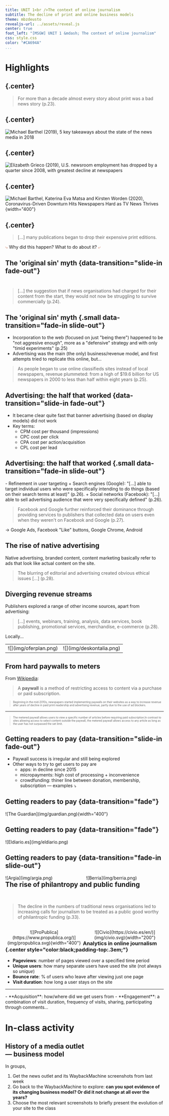 ```yaml
---
title: UNIT 1<br />The context of online journalism
subtitle: The decline of print and online business models
theme: mbzdeusto
revealjs-url: ../assets/reveal.js
center: true
foot_left: "[MSGW] UNIT 1 &mdash; The context of online journalism"
css: style.css
color: "#CA694A"
...
```


# Highlights

## {.center}

>For more than a decade almost every story about print was a bad news story <span class="sans">(p.23)</span>.

## {.center}

![Michael Barthel (2019), [5 key takeaways about the state of the news media in 2018](https://www.pewresearch.org/fact-tank/2019/07/23/key-takeaways-state-of-the-news-media-2018/)](img/pew_newspapercirculation2018.png)

<!--<blockquote style="font-size:.6em;">
    <p>Between 2014 and 2015 online **readership** of local online newspaper websites in the UK increased by over 32 per cent. By 2014, the _Guardian_, _Telegraph_ and _Independent_ already had more readers online than in print.</p>
</blockquote>-->

## {.center}

![Elizabeth Grieco (2019), [U.S. newsroom employment has dropped by a quarter since 2008, with greatest decline at newspapers](https://www.pewresearch.org/fact-tank/2019/07/09/u-s-newsroom-employment-has-dropped-by-a-quarter-since-2008/)](img/pew_employees2018.png)

<!-- <blockquote style="font-size:.6em;">
    <p>By 2014 it was reported that around 40 per cent of **jobs in the industry** had gone in five years. [...] by 2016 [...] the **number of local newspaper titles** had dropped 35 per cent in 30 years.</p>
</blockquote>
<blockquote style="font-size:.6em;">
    <p>Since 1990 the newspaper publishing industry had lost almost 60 per cent of its **workers**. The magazine industry and radio broadcasting weren't affected until 2007, but lost a third and a fifth of their workforces respectively after that point.</p>
</blockquote> -->

## {.center}

![Michael Barthel, Katerina Eva Matsa and Kirsten Worden (2020), [Coronavirus-Driven Downturn Hits Newspapers Hard as TV News Thrives](https://www.journalism.org/2020/10/29/coronavirus-driven-downturn-hits-newspapers-hard-as-tv-news-thrives/)](img/pew_covid.png){width="400"}

## {.center}

>[...] many publications began to drop their expensive print editions.

<p class="center">
<span style="color:#d08770;">&#10551;</span>  Why did this happen? What to do about it?  <span style="color:#d08770;">&#10550;</span>
</p>

## The 'original sin' myth {data-transition="slide-in fade-out"}

<div style="margin-bottom:3em;"></div>

>[...] the suggestion that if news organisations had charged for their content from the start, they would not now be struggling to survive commercially <span class="sans">(p.24)</span>.

## The 'original sin' myth {.small data-transition="fade-in slide-out"}

- Incorporation to the web (focused on just "being there") happened to be "not aggresive enough", more as a "defensive" strategy and with only "timid experiments" <span class="sans">(p.25)</span> 
- Advertising was the main (the only) business/revenue model, and first attempts tried to replicate this online, but... 

>As people began to use online classifieds sites instead of local newspapers, revenue plummeted: from a high of $19.6 billion for US newspapers in 2000 to less than half within eight years <span class="sans">(p.25)</span>.

## Advertising: the half that worked {data-transition="slide-in fade-out"}

- It became clear quite fast that banner advertising (based on display models) did not work
- Key terms: 
    + CPM cost per thousand (impressions)
    + CPC cost per click
    + CPA cost per action/acquisition
    + CPL cost per lead

## Advertising: the half that worked {.small data-transition="fade-in slide-out"}

<div class="small">
- Refinement in user targeting
    + Search engines (Google): "[...] able to target individual users who were specifically intending to do things (based on their search terms at least)" <span class="sans">(p.26)</span>.
    + Social networks (Facebook): "[...] able to sell advertising audience that were very specifically defined" <span class="sans">(p.26)</span>.
</div>

>Facebook and Google further reinforced their dominance through providing services to publishers that collected data on users even when they weren't on Facebook and Google <span class="sans">(p.27)</span>.

<div class="sans">
&rarr; Google Ads, Facebook "Like" buttons, Google Chrome, Android
</div>

## The rise of native advertising

Native advertising, branded content, content marketing basically refer to <span class="highlighted">ads that look like actual content on the site</span>.

>The blurring of editorial and advertising created obvious ethical issues [...] <span class="sans">(p.28)</span>.

<!-- <div class="smaller">
A question of balance <span class="sans">(p.28)</span>:

- editorial role vs. promotion of a media brand
- journalistic integrity vs. advertisers' desires
- commercial vs. journalistic content production
- disclosure vs. attractiveness of new forms of online advertising
</div> -->


## Diverging revenue streams

Publishers explored a range of other income sources, apart from advertising:

>[...] events, webinars, training, analysis, data services, book publishing, promotional services, merchandise, e-commerce <span class="sans">(p.28)</span>.

Locally...

<table class="fragment">
    <tr>
        <td>![](img/oferplan.png)</td>
        <td>![](img/deskontalia.png)</td>
</table>

## From hard paywalls to meters 

From [Wikipedia](https://en.wikipedia.org/wiki/Paywall): 

>A **paywall** is a method of restricting access to content via a purchase or paid subscription.

<blockquote style="font-size:.6em;"><p>Beginning in the mid-2010s, newspapers started implementing paywalls on their websites as <span class="highlighted">a way to increase revenue</span> after years of decline in paid print readership and advertising revenue, partly <span class="highlighted">due to the use of ad blockers</span>.</p></blockquote>

<hr />

<blockquote style="font-size:.6em;"><p>The metered paywall allows users to view a specific number of articles before requiring paid subscription.In contrast to sites allowing access to select content outside the paywall, the metered paywall allows access to any article as long as the user has not surpassed the set limit.</p></blockquote>

## Getting readers to pay {data-transition="slide-in fade-out"}

- Paywall success is irregular and still being explored
- Other ways to try to get users to pay are 
    + apps: in decline since 2015
    + micropayments: high cost of processing + inconvenience
    + crowdfunding: thiner line between donation, membership, subscription <span class="sans"> &mdash; examples &cudarrr;</span>

## Getting readers to pay {data-transition="fade"}

<div class="center">
![The Guardian](img/guardian.png){width="400"}
</div>

## Getting readers to pay {data-transition="fade"}

<div class="center">
![Eldiario.es](img/eldiario.png)
</div>

## Getting readers to pay {data-transition="fade-in slide-out"}

<div class="center" style="width:49%;float:left;">
![Argia](img/argia.png)
</div>

<div class="center" style="width:49%;float:right;">
![Berria](img/berria.png)
</div>

## The rise of philantropy and public funding

<div class="margin-bottom:2em;">&nbsp;</div>

>The decline in the numbers of traditional news organisations led to increasing calls for journalism to be treated as a public good worthy of philantropic funding <span class="sans">(p.33)</span>.

<div class="margin-bottom:1em;">&nbsp;</div>

<div style="width:49%;float:right;text-align:center">
![[Civio](https://civio.es/en/)](img/civio.svg){width="200"}
</div>

<div style="width:49%;float:left;text-align:center">
![[ProPublica](https://www.propublica.org/)](img/propublica.svg){width="400"}
</div>

## 

<div class="box sans" style="border-radius:.3em;">

### Analytics in online journalism {.center style="color:black;padding-top:.3em;"}

- **Pageviews**: number of pages viewed over a specified time period
- **Unique users**: how many separate users have used the site (not always so _unique_)
- **Bounce rate**: % of users who leave after viewing just one page
- **Visit duration**: how long a user stays on the site
<hr />
- **Acquisition**: how/where did we get users from
- **Engagement**: a combination of visit duration, frequency of visits, sharing, participating through comments...

</div>

# In-class activity

## History of a media outlet <br />&mdash; business model

In groups,

<div class="small">

1. Get the news outlet and its WaybackMachine screenshots from last week
2. Go back to the WaybackMachine to explore: **can you spot evidence of its changing business model? Or did it not change at all over the years?**
3. Choose the most relevant screenshots to briefly present the evolution of your site to the class

</div>
